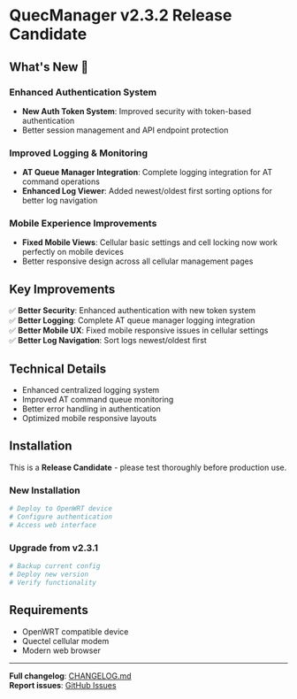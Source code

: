 # QuecManager v2.3.2 Release Candidate

## What's New 🚀

### Enhanced Authentication System
- **New Auth Token System**: Improved security with token-based authentication
- Better session management and API endpoint protection

### Improved Logging & Monitoring
- **AT Queue Manager Integration**: Complete logging integration for AT command operations
- **Enhanced Log Viewer**: Added newest/oldest first sorting options for better log navigation

### Mobile Experience Improvements
- **Fixed Mobile Views**: Cellular basic settings and cell locking now work perfectly on mobile devices
- Better responsive design across all cellular management pages

## Key Improvements

✅ **Better Security**: Enhanced authentication with new token system  
✅ **Better Logging**: Complete AT queue manager logging integration  
✅ **Better Mobile UX**: Fixed mobile responsive issues in cellular settings  
✅ **Better Log Navigation**: Sort logs newest/oldest first  

## Technical Details

- Enhanced centralized logging system
- Improved AT command queue monitoring
- Better error handling in authentication
- Optimized mobile responsive layouts

## Installation

This is a **Release Candidate** - please test thoroughly before production use.

### New Installation
```bash
# Deploy to OpenWRT device
# Configure authentication
# Access web interface
```

### Upgrade from v2.3.1
```bash
# Backup current config
# Deploy new version
# Verify functionality
```

## Requirements
- OpenWRT compatible device
- Quectel cellular modem
- Modern web browser

---

**Full changelog**: [CHANGELOG.md](./CHANGELOG.md)  
**Report issues**: [GitHub Issues](https://github.com/dr-dolomite/QuecManager-JS/issues)
